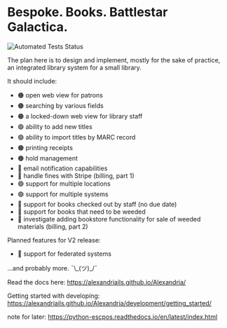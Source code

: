 # Bespoke. Books. Battlestar Galactica.

![Automated Tests Status](https://github.com/AlexandriaILS/Alexandria/actions/workflows/tests.yml/badge.svg)

The plan here is to design and implement, mostly for the sake of practice, an integrated library system for a small library.

It should include:

* 🟠 open web view for patrons
* 🟠 searching by various fields
* 🟠 a locked-down web view for library staff
* 🟢 ability to add new titles
* 🟢 ability to import titles by MARC record
* 🟠 printing receipts
* 🟠 hold management
* 🔴 email notification capabilities
* 🔴 handle fines with Stripe (billing, part 1)
* 🟢 support for multiple locations
* 🟢 support for multiple systems
* 🔴 support for books checked out by staff (no due date)
* 🔴 support for books that need to be weeded
* 🔴 investigate adding bookstore functionality for sale of weeded materials (billing, part 2)

Planned features for V2 release:

* 🔴 support for federated systems

...and probably more. ¯\\\_(ツ)_/¯

Read the docs here: https://alexandriails.github.io/Alexandria/

Getting started with developing: https://alexandriails.github.io/Alexandria/development/getting_started/

note for later: https://python-escpos.readthedocs.io/en/latest/index.html
